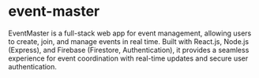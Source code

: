 # event-master
EventMaster is a full-stack web app for event management, allowing users to create, join, and manage events in real time. Built with React.js, Node.js (Express), and Firebase (Firestore, Authentication), it provides a seamless experience for event coordination with real-time updates and secure user authentication.
